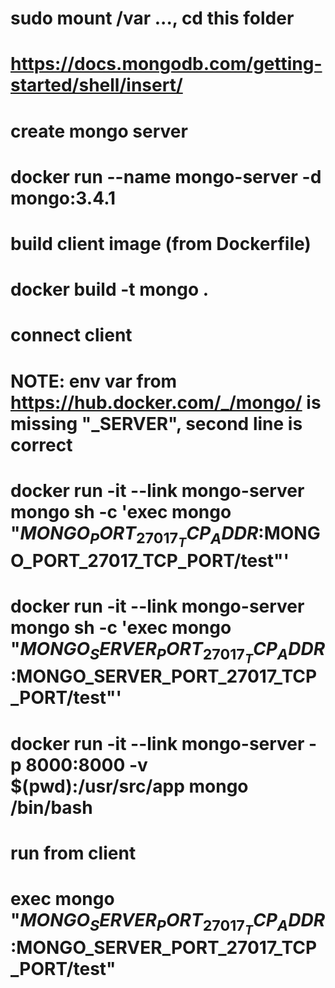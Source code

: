 # sudo mount /var ..., cd this folder

# https://docs.mongodb.com/getting-started/shell/insert/

# create mongo server
# docker run --name mongo-server -d mongo:3.4.1

# build client image (from Dockerfile)
# docker build -t mongo .

# connect client 
# NOTE: env var from https://hub.docker.com/_/mongo/ is missing "_SERVER", second line is correct
# docker run -it --link mongo-server mongo sh -c 'exec mongo "$MONGO_PORT_27017_TCP_ADDR:$MONGO_PORT_27017_TCP_PORT/test"'
# docker run -it --link mongo-server mongo sh -c 'exec mongo "$MONGO_SERVER_PORT_27017_TCP_ADDR:$MONGO_SERVER_PORT_27017_TCP_PORT/test"'
#
# docker run -it --link mongo-server -p 8000:8000 -v $(pwd):/usr/src/app mongo /bin/bash

# run from client
# exec mongo "$MONGO_SERVER_PORT_27017_TCP_ADDR:$MONGO_SERVER_PORT_27017_TCP_PORT/test"






